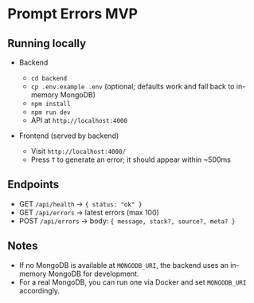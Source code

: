 # Prompt Errors MVP

## Running locally

- Backend
  - `cd backend`
  - `cp .env.example .env` (optional; defaults work and fall back to in-memory MongoDB)
  - `npm install`
  - `npm run dev`
  - API at `http://localhost:4000`

- Frontend (served by backend)
  - Visit `http://localhost:4000/`
  - Press `T` to generate an error; it should appear within ~500ms

## Endpoints

- GET `/api/health` -> `{ status: "ok" }`
- GET `/api/errors` -> latest errors (max 100)
- POST `/api/errors` -> body: `{ message, stack?, source?, meta? }`

## Notes

- If no MongoDB is available at `MONGODB_URI`, the backend uses an in-memory MongoDB for development.
- For a real MongoDB, you can run one via Docker and set `MONGODB_URI` accordingly.
